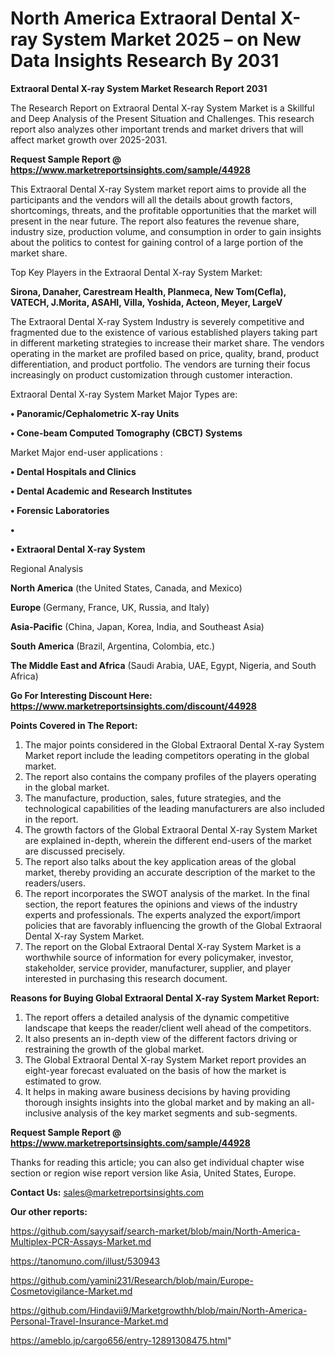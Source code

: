 # North America Extraoral Dental X-ray System Market 2025 – on New Data Insights Research By 2031

<strong>Extraoral Dental X-ray System Market Research Report 2031</strong>

The Research Report on Extraoral Dental X-ray System Market is a Skillful and Deep Analysis of the Present Situation and Challenges. This research report also analyzes other important trends and market drivers that will affect market growth over 2025-2031.

<strong>Request Sample Report @ <a href=https://www.marketreportsinsights.com/sample/44928>https://www.marketreportsinsights.com/sample/44928</a></strong>

This Extraoral Dental X-ray System market report aims to provide all the participants and the vendors will all the details about growth factors, shortcomings, threats, and the profitable opportunities that the market will present in the near future. The report also features the revenue share, industry size, production volume, and consumption in order to gain insights about the politics to contest for gaining control of a large portion of the market share.

Top Key Players in the Extraoral Dental X-ray System Market:

<strong>Sirona, Danaher, Carestream Health, Planmeca, New Tom(Cefla), VATECH, J.Morita, ASAHI, Villa, Yoshida, Acteon, Meyer, LargeV</strong>

The Extraoral Dental X-ray System Industry is severely competitive and fragmented due to the existence of various established players taking part in different marketing strategies to increase their market share. The vendors operating in the market are profiled based on price, quality, brand, product differentiation, and product portfolio. The vendors are turning their focus increasingly on product customization through customer interaction.

Extraoral Dental X-ray System Market Major Types are:

<strong>•  Panoramic/Cephalometric X-ray Units

•  Cone-beam Computed Tomography (CBCT) Systems</strong>

Market Major end-user applications :

<strong>•  Dental Hospitals and Clinics

•  Dental Academic and Research Institutes

•  Forensic Laboratories

•  

•  Extraoral Dental X-ray System</strong>

Regional Analysis

</u><strong><b>North America</b></strong> (the United States, Canada, and Mexico)

<strong><b>Europe </b></strong>(Germany, France, UK, Russia, and Italy)

<strong><b>Asia-Pacific</b></strong> (China, Japan, Korea, India, and Southeast Asia)

<strong><b>South America</b></strong> (Brazil, Argentina, Colombia, etc.)

<strong><b>The Middle East and Africa</b></strong> (Saudi Arabia, UAE, Egypt, Nigeria, and South Africa)

<strong>Go For Interesting Discount Here: <a href=https://www.marketreportsinsights.com/discount/44928>https://www.marketreportsinsights.com/discount/44928</a></strong>

<strong>Points Covered in The Report:</strong>
<ol>
  <li>The major points considered in the Global Extraoral Dental X-ray System Market report include the leading competitors operating in the global market.</li>
  <li>The report also contains the company profiles of the players operating in the global market.</li>
  <li>The manufacture, production, sales, future strategies, and the technological capabilities of the leading manufacturers are also included in the report.</li>
  <li>The growth factors of the Global Extraoral Dental X-ray System Market are explained in-depth, wherein the different end-users of the market are discussed precisely.</li>
  <li>The report also talks about the key application areas of the global market, thereby providing an accurate description of the market to the readers/users.</li>
  <li>The report incorporates the SWOT analysis of the market. In the final section, the report features the opinions and views of the industry experts and professionals. The experts analyzed the export/import policies that are favorably influencing the growth of the Global Extraoral Dental X-ray System Market.</li>
  <li>The report on the Global Extraoral Dental X-ray System Market is a worthwhile source of information for every policymaker, investor, stakeholder, service provider, manufacturer, supplier, and player interested in purchasing this research document.</li>
</ol>
<strong>Reasons for Buying Global Extraoral Dental X-ray System Market Report:</strong>

<ol>
  <li>The report offers a detailed analysis of the dynamic competitive landscape that keeps the reader/client well ahead of the competitors.</li>
  <li>It also presents an in-depth view of the different factors driving or restraining the growth of the global market.</li>
  <li>The Global Extraoral Dental X-ray System Market report provides an eight-year forecast evaluated on the basis of how the market is estimated to grow.</li>
  <li>It helps in making aware business decisions by having providing thorough insights insights into the global market and by making an all-inclusive analysis of the key market segments and sub-segments.</li>
</ol>
<strong>Request Sample Report @ <a href=https://www.marketreportsinsights.com/sample/44928>https://www.marketreportsinsights.com/sample/44928</a></strong>


Thanks for reading this article; you can also get individual chapter wise section or region wise report version like Asia, United States, Europe.

<strong>Contact Us:</strong>
sales@marketreportsinsights.com

<strong>Our other reports:</strong>

<a href=https://github.com/sayysaif/search-market/blob/main/North-America-Multiplex-PCR-Assays-Market.md>https://github.com/sayysaif/search-market/blob/main/North-America-Multiplex-PCR-Assays-Market.md</a>

<a href=https://tanomuno.com/illust/530943>https://tanomuno.com/illust/530943</a>

<a href=https://github.com/yamini231/Research/blob/main/Europe-Cosmetovigilance-Market.md>https://github.com/yamini231/Research/blob/main/Europe-Cosmetovigilance-Market.md</a>

<a href=https://github.com/Hindavii9/Marketgrowthh/blob/main/North-America-Personal-Travel-Insurance-Market.md>https://github.com/Hindavii9/Marketgrowthh/blob/main/North-America-Personal-Travel-Insurance-Market.md</a>

<a href=https://ameblo.jp/cargo656/entry-12891308475.html>https://ameblo.jp/cargo656/entry-12891308475.html</a>"
